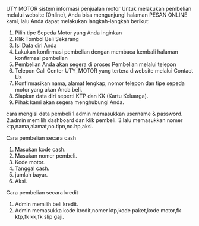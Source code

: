 UTY MOTOR
sistem informasi penjualan motor
Untuk melakukan pembelian melalui website (Online), Anda bisa mengunjungi halaman PESAN ONLINE kami, lalu Anda dapat melakukan langkah-langkah berikut:
1. Pilih tipe Sepeda Motor yang Anda inginkan
2. Klik Tombol Beli Sekarang
3. Isi Data diri Anda
4. Lakukan konfirmasi pembelian dengan membaca kembali halaman konfirmasi pembelian
5. Pembelian Anda akan segera di proses
Pembelian melalui telepon
1. Telepon Call Center UTY_MOTOR yang tertera diwebsite melalui Contact Us
2. Konfirmasikan nama, alamat lengkap, nomor telepon dan tipe sepeda motor yang akan Anda beli.
3. Siapkan data diri seperti KTP dan KK (Kartu Keluarga).
4. Pihak kami akan segera menghubungi Anda.

cara mengisi data pembeli
1.admin memasukkan username & password.
2.admin memilih dashboard dan klik pembeli.
3.lalu memasukkan nomer ktp,nama,alamat,no.tlpn,no.hp,aksi.
 
 Cara pembelian secara cash 
 1. Masukan kode cash.
 2. Masukan nomer pembeli.
 3. Kode motor.
 4. Tanggal cash.
 5. jumlah bayar.
 6. Aksi.
 
 Cara pembelian secara kredit
 1. Admin memilih beli kredit.
 2. Admin memasukka kode kredit,nomer ktp,kode paket,kode motor,fk ktp,fk kk,fk slip gaji.
 

